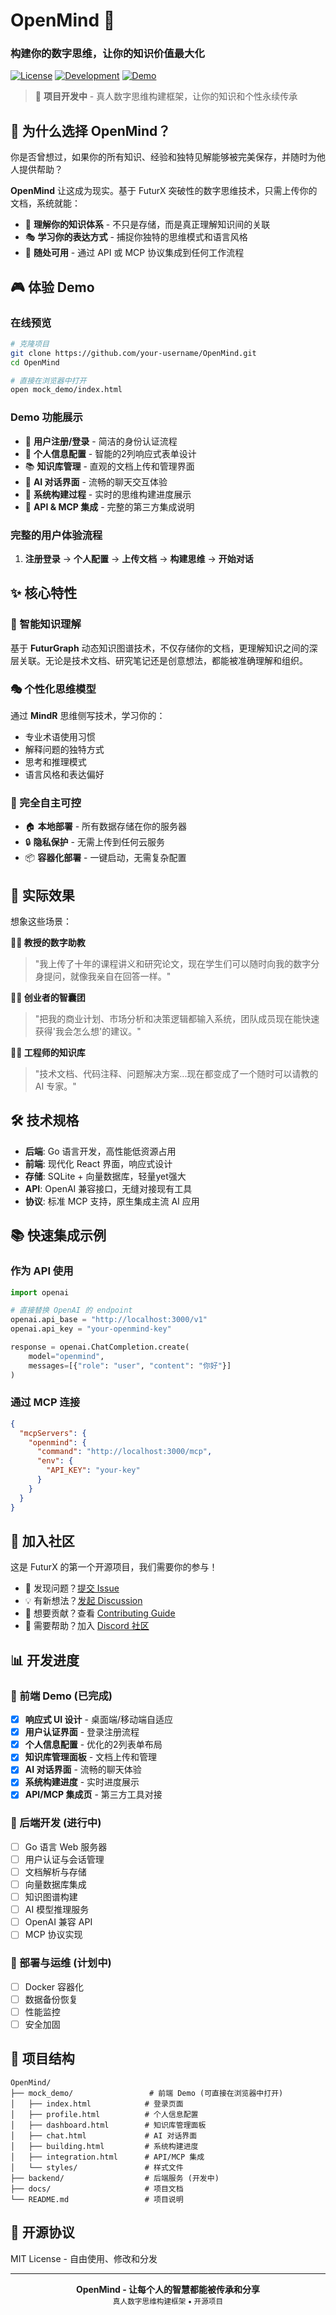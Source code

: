 # OpenMind 🧠

### 构建你的数字思维，让你的知识价值最大化

[![License](https://img.shields.io/badge/license-MIT-blue.svg)](LICENSE)
[![Development](https://img.shields.io/badge/status-in%20development-yellow.svg)]()
[![Demo](https://img.shields.io/badge/demo-available-green.svg)](mock_demo/)

> 🚧 **项目开发中** - 真人数字思维构建框架，让你的知识和个性永续传承

## 🌟 为什么选择 OpenMind？

你是否曾想过，如果你的所有知识、经验和独特见解能够被完美保存，并随时为他人提供帮助？

**OpenMind** 让这成为现实。基于 FuturX 突破性的数字思维技术，只需上传你的文档，系统就能：

- 🧠 **理解你的知识体系** - 不只是存储，而是真正理解知识间的关联
- 🎭 **学习你的表达方式** - 捕捉你独特的思维模式和语言风格
- 🔗 **随处可用** - 通过 API 或 MCP 协议集成到任何工作流程

## 🎮 体验 Demo

### 在线预览
```bash
# 克隆项目
git clone https://github.com/your-username/OpenMind.git
cd OpenMind

# 直接在浏览器中打开
open mock_demo/index.html
```

### Demo 功能展示
- 🎯 **用户注册/登录** - 简洁的身份认证流程
- 👤 **个人信息配置** - 智能的2列响应式表单设计
- 📚 **知识库管理** - 直观的文档上传和管理界面
- 💬 **AI 对话界面** - 流畅的聊天交互体验
- 🔧 **系统构建过程** - 实时的思维构建进度展示
- 🔗 **API & MCP 集成** - 完整的第三方集成说明

### 完整的用户体验流程
1. **注册登录** → **个人配置** → **上传文档** → **构建思维** → **开始对话**

## ✨ 核心特性

### 🎯 智能知识理解
基于 **FuturGraph** 动态知识图谱技术，不仅存储你的文档，更理解知识之间的深层关联。无论是技术文档、研究笔记还是创意想法，都能被准确理解和组织。

### 🎭 个性化思维模型
通过 **MindR** 思维侧写技术，学习你的：
- 专业术语使用习惯
- 解释问题的独特方式
- 思考和推理模式
- 语言风格和表达偏好

### 🔐 完全自主可控
- 🏠 **本地部署** - 所有数据存储在你的服务器
- 🔒 **隐私保护** - 无需上传到任何云服务
- 📦 **容器化部署** - 一键启动，无需复杂配置

## 📸 实际效果

想象这些场景：

**👨‍🏫 教授的数字助教**
> "我上传了十年的课程讲义和研究论文，现在学生们可以随时向我的数字分身提问，就像我亲自在回答一样。"

**👩‍💼 创业者的智囊团**
> "把我的商业计划、市场分析和决策逻辑都输入系统，团队成员现在能快速获得'我会怎么想'的建议。"

**👨‍💻 工程师的知识库**
> "技术文档、代码注释、问题解决方案...现在都变成了一个随时可以请教的 AI 专家。"

## 🛠️ 技术规格

- **后端**: Go 语言开发，高性能低资源占用
- **前端**: 现代化 React 界面，响应式设计
- **存储**: SQLite + 向量数据库，轻量yet强大
- **API**: OpenAI 兼容接口，无缝对接现有工具
- **协议**: 标准 MCP 支持，原生集成主流 AI 应用

## 📚 快速集成示例

### 作为 API 使用
```python
import openai

# 直接替换 OpenAI 的 endpoint
openai.api_base = "http://localhost:3000/v1"
openai.api_key = "your-openmind-key"

response = openai.ChatCompletion.create(
    model="openmind",
    messages=[{"role": "user", "content": "你好"}]
)
```

### 通过 MCP 连接
```json
{
  "mcpServers": {
    "openmind": {
      "command": "http://localhost:3000/mcp",
      "env": {
        "API_KEY": "your-key"
      }
    }
  }
}
```

## 🤝 加入社区

这是 FuturX 的第一个开源项目，我们需要你的参与！

- 🐛 发现问题？[提交 Issue](https://github.com/futur-x/OpenMind/issues)
- 💡 有新想法？[发起 Discussion](https://github.com/futur-x/OpenMind/discussions)
- 🔧 想要贡献？查看 [Contributing Guide](CONTRIBUTING.md)
- 💬 需要帮助？加入 [Discord 社区](https://discord.gg/openmind)

## 📊 开发进度

### 🎨 前端 Demo (已完成)
- [x] **响应式 UI 设计** - 桌面端/移动端自适应
- [x] **用户认证界面** - 登录注册流程
- [x] **个人信息配置** - 优化的2列表单布局
- [x] **知识库管理面板** - 文档上传和管理
- [x] **AI 对话界面** - 流畅的聊天体验
- [x] **系统构建进度** - 实时进度展示
- [x] **API/MCP 集成页** - 第三方工具对接

### 🔧 后端开发 (进行中)
- [ ] Go 语言 Web 服务器
- [ ] 用户认证与会话管理
- [ ] 文档解析与存储
- [ ] 向量数据库集成
- [ ] 知识图谱构建
- [ ] AI 模型推理服务
- [ ] OpenAI 兼容 API
- [ ] MCP 协议实现

### 🚀 部署与运维 (计划中)
- [ ] Docker 容器化
- [ ] 数据备份恢复
- [ ] 性能监控
- [ ] 安全加固

## 📁 项目结构

```
OpenMind/
├── mock_demo/                 # 前端 Demo (可直接在浏览器中打开)
│   ├── index.html            # 登录页面
│   ├── profile.html          # 个人信息配置
│   ├── dashboard.html        # 知识库管理面板
│   ├── chat.html             # AI 对话界面
│   ├── building.html         # 系统构建进度
│   ├── integration.html      # API/MCP 集成
│   └── styles/               # 样式文件
├── backend/                  # 后端服务 (开发中)
├── docs/                     # 项目文档
└── README.md                 # 项目说明
```

## 📜 开源协议

MIT License - 自由使用、修改和分发

---

<p align="center">
  <strong>OpenMind - 让每个人的智慧都能被传承和分享</strong><br/>
  <sub>真人数字思维构建框架 • 开源项目</sub>
</p>